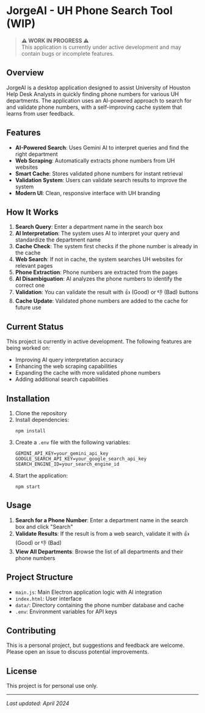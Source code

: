 # JorgeAI - UH Phone Search Tool (WIP)

> **⚠️ WORK IN PROGRESS ⚠️**  
> This application is currently under active development and may contain bugs or incomplete features.

## Overview

JorgeAI is a desktop application designed to assist University of Houston Help Desk Analysts in quickly finding phone numbers for various UH departments. The application uses an AI-powered approach to search for and validate phone numbers, with a self-improving cache system that learns from user feedback.

## Features

- **AI-Powered Search**: Uses Gemini AI to interpret queries and find the right department
- **Web Scraping**: Automatically extracts phone numbers from UH websites
- **Smart Cache**: Stores validated phone numbers for instant retrieval
- **Validation System**: Users can validate search results to improve the system
- **Modern UI**: Clean, responsive interface with UH branding

## How It Works

1. **Search Query**: Enter a department name in the search box
2. **AI Interpretation**: The system uses AI to interpret your query and standardize the department name
3. **Cache Check**: The system first checks if the phone number is already in the cache
4. **Web Search**: If not in cache, the system searches UH websites for relevant pages
5. **Phone Extraction**: Phone numbers are extracted from the pages
6. **AI Disambiguation**: AI analyzes the phone numbers to identify the correct one
7. **Validation**: You can validate the result with 👍 (Good) or 👎 (Bad) buttons
8. **Cache Update**: Validated phone numbers are added to the cache for future use

## Current Status

This project is currently in active development. The following features are being worked on:

- Improving AI query interpretation accuracy
- Enhancing the web scraping capabilities
- Expanding the cache with more validated phone numbers
- Adding additional search capabilities

## Installation

1. Clone the repository
2. Install dependencies:
   ```
   npm install
   ```
3. Create a `.env` file with the following variables:
   ```
   GEMINI_API_KEY=your_gemini_api_key
   GOOGLE_SEARCH_API_KEY=your_google_search_api_key
   SEARCH_ENGINE_ID=your_search_engine_id
   ```
4. Start the application:
   ```
   npm start
   ```

## Usage

1. **Search for a Phone Number**: Enter a department name in the search box and click "Search"
2. **Validate Results**: If the result is from a web search, validate it with 👍 (Good) or 👎 (Bad)
3. **View All Departments**: Browse the list of all departments and their phone numbers

## Project Structure

- `main.js`: Main Electron application logic with AI integration
- `index.html`: User interface
- `data/`: Directory containing the phone number database and cache
- `.env`: Environment variables for API keys

## Contributing

This is a personal project, but suggestions and feedback are welcome. Please open an issue to discuss potential improvements.

## License

This project is for personal use only.

---

*Last updated: April 2024* 